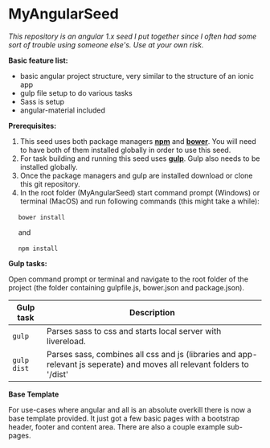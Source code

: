 # MyAngularSeed

_This repository is an angular 1.x seed I put together since I often had some sort of trouble using someone else's. Use at your own risk._

**Basic feature list:**

 * basic angular project structure, very similar to the structure of an ionic app  
 * gulp file setup to do various tasks
 * Sass is setup
 * angular-material included

**Prerequisites:**
 1. This seed uses both package managers [**npm**](https://nodejs.org/en/) and [**bower**](https://bower.io/). You will need to have both of them installed globally in order to use this seed.
 2. For task building and running this seed uses [**gulp**](http://gulpjs.com/). Gulp also needs to be installed globally.
 3. Once the package managers and gulp are installed download or clone this git repository.
 4. In the root folder (MyAngularSeed) start command prompt (Windows) or terminal (MacOS) and run following commands (this might take a while): 
 
 &nbsp;&nbsp;&nbsp;&nbsp;&nbsp;```bower install``` 
 
 &nbsp;&nbsp;&nbsp;&nbsp;&nbsp;and
 
 &nbsp;&nbsp;&nbsp;&nbsp;&nbsp;```npm install```


**Gulp tasks:**

Open command prompt or terminal and navigate to the root folder of the project (the folder containing gulpfile.j&#8203;s, bower.json and package.json).

| Gulp task | Description |
| --- | --- |
| `gulp` | Parses sass to css and starts local server with livereload. |
| `gulp dist` | Parses sass, combines all css and js (libraries and app-relevant js seperate) and moves all relevant folders to '/dist'  |

**Base Template**

For use-cases where angular and all is an absolute overkill there is now a base template provided. It just got a few basic pages with a bootstrap header, footer and content area. There are also a couple example sub-pages.